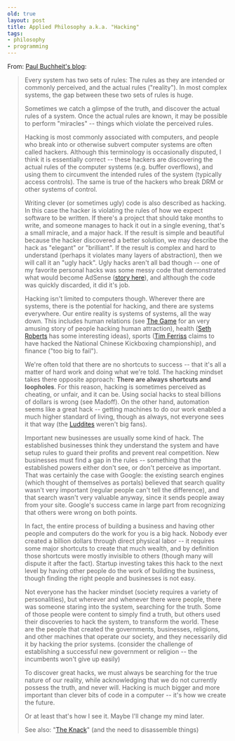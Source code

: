 ```yaml
---
old: true
layout: post
title: Applied Philosophy a.k.a. "Hacking"
tags:
- philosophy
- programming
---
```


From: [Paul Buchheit's blog](http://paulbuchheit.blogspot.com/2009/10/applied-philosophy-aka-hacking.html):

> Every system has two sets of rules: The rules as they are intended or commonly perceived, and the actual rules ("reality"). In most complex systems, the gap between these two sets of rules is huge.
> 
> Sometimes we catch a glimpse of the truth, and discover the actual rules of a system. Once the actual rules are known, it may be possible to perform "miracles" -- things which violate the perceived rules.
> 
> Hacking is most commonly associated with computers, and people who break into or otherwise subvert computer systems are often called hackers. Although this terminology is occasionally disputed, I think it is essentially correct -- these hackers are discovering the actual rules of the computer systems (e.g. buffer overflows), and using them to circumvent the intended rules of the system (typically access controls). The same is true of the hackers who break DRM or other systems of control.
> 
> Writing clever (or sometimes ugly) code is also described as hacking. In this case the hacker is violating the rules of how we expect software to be written. If there's a project that should take months to write, and someone manages to hack it out in a single evening, that's a small miracle, and a major hack. If the result is simple and beautiful because the hacker discovered a better solution, we may describe the hack as "elegant" or "brilliant". If the result is complex and hard to understand (perhaps it violates many layers of abstraction), then we will call it an "ugly hack". Ugly hacks aren't all bad though -- one of my favorite personal hacks was some messy code that demonstrated what would become AdSense ([story here](http://paulbuchheit.blogspot.com/2009/01/communicating-with-code.html)), and although the code was quickly discarded, it did it's job.
> 
> Hacking isn't limited to computers though. Wherever there are systems, there is the potential for hacking, and there are systems everywhere. Our entire reality is systems of systems, all the way down. This includes human relations (see [The Game](http://www.amazon.com/Game-Penetrating-Secret-Society-Artists/dp/0060554738/) for an very amusing story of people hacking human attraction), health ([Seth Roberts](http://blog.sethroberts.net/) has some interesting ideas), sports ([Tim Ferriss](http://en.wikipedia.org/wiki/Timothy_Ferriss) claims to have hacked the National Chinese Kickboxing championship), and finance ("too big to fail").
> 
> We're often told that there are no shortcuts to success -- that it's all a matter of hard work and doing what we're told. The hacking mindset takes there opposite approach: **There are always shortcuts and loopholes**. For this reason, hacking is sometimes perceived as cheating, or unfair, and it can be. Using social hacks to steal billions of dollars is wrong (see Madoff). On the other hand, automation seems like a great hack -- getting machines to do our work enabled a much higher standard of living, though as always, not everyone sees it that way (the [Luddites](http://en.wikipedia.org/wiki/Luddite) weren't big fans).
> 
> Important new businesses are usually some kind of hack. The established businesses think they understand the system and have setup rules to guard their profits and prevent real competition. New businesses must find a gap in the rules -- something that the established powers either don't see, or don't perceive as important. That was certainly the case with Google: the existing search engines (which thought of themselves as portals) believed that search quality wasn't very important (regular people can't tell the difference), and that search wasn't very valuable anyway, since it sends people away from your site. Google's success came in large part from recognizing that others were wrong on both points.
> 
> In fact, the entire process of building a business and having other people and computers do the work for you is a big hack. Nobody ever created a billion dollars through direct physical labor -- it requires some major shortcuts to create that much wealth, and by definition those shortcuts were mostly invisible to others (though many will dispute it after the fact). Startup investing takes this hack to the next level by having other people do the work of building the business, though finding the right people and businesses is not easy.
> 
> Not everyone has the hacker mindset (society requires a variety of personalities), but wherever and whenever there were people, there was someone staring into the system, searching for the truth. Some of those people were content to simply find a truth, but others used their discoveries to hack the system, to transform the world. These are the people that created the governments, businesses, religions, and other machines that operate our society, and they necessarily did it by hacking the prior systems. (consider the challenge of establishing a successful new government or religion -- the incumbents won't give up easily)
> 
> To discover great hacks, we must always be searching for the true nature of our reality, while acknowledging that we do not currently possess the truth, and never will. Hacking is much bigger and more important than clever bits of code in a computer -- it's how we create the future.
> 
> Or at least that's how I see it. Maybe I'll change my mind later.
> 
> See also: "[The Knack](http://www.youtube.com/watch?v=qOtoujYOWw0)" (and the need to disassemble things)